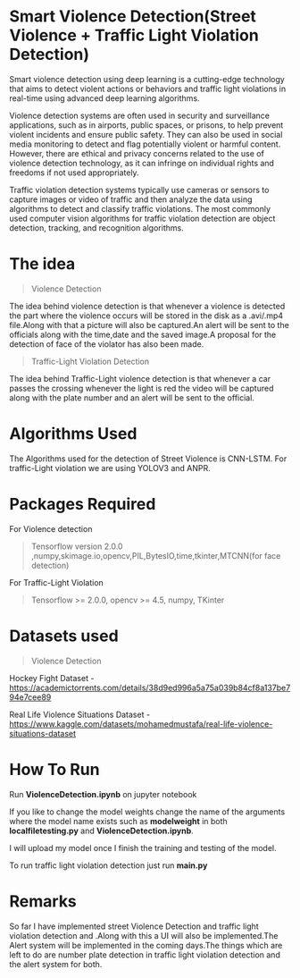 # Smart Violence Detection(Street Violence + Traffic Light Violation Detection)

Smart violence detection using deep learning is a cutting-edge technology that aims to detect violent actions or behaviors and traffic light violations in real-time using advanced deep learning algorithms.

Violence detection systems are often used in security and surveillance applications, such as in airports, public spaces, or prisons, to help prevent violent incidents and ensure public safety. They can also be used in social media monitoring to detect and flag potentially violent or harmful content. However, there are ethical and privacy concerns related to the use of violence detection technology, as it can infringe on individual rights and freedoms if not used appropriately.

Traffic violation detection systems typically use cameras or sensors to capture images or video of traffic and then analyze the data using algorithms to detect and classify traffic violations. The most commonly used computer vision algorithms for traffic violation detection are object detection, tracking, and recognition algorithms.

# The idea

> Violence Detection

The idea behind violence detection is that whenever a violence is detected the part where the violence occurs will be stored in the disk as a .avi/.mp4 file.Along with that a picture will also be captured.An alert will be sent to the officials along with the time,date and the saved image.A proposal for the detection of face of the violator has also been made.

> Traffic-Light Violation Detection

The idea behind Traffic-Light violence detection is that whenever a car passes the crossing whenever the light is red the video will be captured along with the plate number and an alert will be sent to the official.

# Algorithms Used

The Algorithms used for the detection of Street Violence is CNN-LSTM.
For traffic-Light violation we are using YOLOV3 and ANPR.

# Packages Required

For Violence detection 

> Tensorflow version 2.0.0 ,numpy,skimage.io,opencv,PIL,BytesIO,time,tkinter,MTCNN(for face detection)

For Traffic-Light Violation

> Tensorflow >= 2.0.0,
> opencv >= 4.5,
> numpy,
> TKinter

# Datasets used

> Violence Detection

Hockey Fight Dataset - https://academictorrents.com/details/38d9ed996a5a75a039b84cf8a137be794e7cee89

Real Life Violence Situations Dataset - https://www.kaggle.com/datasets/mohamedmustafa/real-life-violence-situations-dataset

# How To Run

Run **ViolenceDetection.ipynb** on jupyter notebook

If you like to change the model weights change the name of the arguments where the model name exists such as **modelweight** in both **localfiletesting.py** and **ViolenceDetection.ipynb**.

I will upload my model once I finish the training and testing of the model.

To run traffic light violation detection just run **main.py**

# Remarks

So far I have implemented street Violence Detection and traffic light violation detection and .Along with this a UI will also be implemented.The Alert system will be implemented in the coming days.The things which are left to do are number plate detection in traffic light violation detection and the alert system for both.
